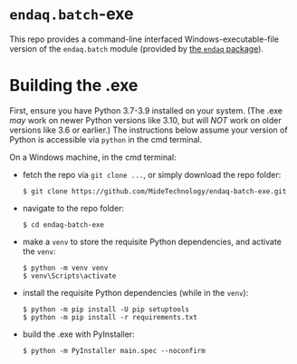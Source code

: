# `endaq.batch`-exe

This repo provides a command-line interfaced Windows-executable-file version of the `endaq.batch` module (provided by [the `endaq` package](https://github.com/MideTechnology/endaq-python)).

# Building the .exe 

First, ensure you have Python 3.7-3.9 installed on your system. (The .exe *may* work on newer Python versions like 3.10, but will *NOT* work on older versions like 3.6 or earlier.) The instructions below assume your version of Python is accessible via `python` in the cmd terminal.

On a Windows machine, in the cmd terminal:
- fetch the repo via `git clone ...`, or simply download the repo folder:
	```
	$ git clone https://github.com/MideTechnology/endaq-batch-exe.git
	```
- navigate to the repo folder:
	```
	$ cd endaq-batch-exe
	```
- make a `venv` to store the requisite Python dependencies, and activate the `venv`:
	```
	$ python -m venv venv
	$ venv\Scripts\activate
	```
- install the requisite Python dependencies (while in the `venv`):
	```
	$ python -m pip install -U pip setuptools
	$ python -m pip install -r requirements.txt
	```
- build the .exe with PyInstaller:
	```
	$ python -m PyInstaller main.spec --noconfirm
	```
